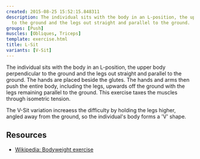 ```yaml
---
created: 2015-08-25 15:52:15.848311
description: The individual sits with the body in an L-position, the upper body perpendicular
  to the ground and the legs out straight and parallel to the ground.
groups: [Push]
muscles: [Obliques, Triceps]
template: exercise.html
title: L-Sit
variants: [V-Sit]
---
```

The individual sits with the body in an L-position, the upper body perpendicular to the ground and the legs out straight and parallel to the ground. The hands are placed beside the glutes. The hands and arms then push the entire body, including the legs, upwards off the ground with the legs remaining parallel to the ground. This exercise taxes the muscles through isometric tension.

The V-Sit variation increaess the difficulty by holding the legs higher, angled away from the ground, so the individual's body forms a 'V' shape.

## Resources

* [Wikipedia: Bodyweight exercise](https://en.wikipedia.org/wiki/Bodyweight_exercise)